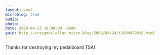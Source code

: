 ```yaml
---
layout: post
microblog: true
audio: 
photo: 
date: 2009-04-23 18:00:00 -0600
guid: http://craigmcclellan.micro.blog/2009/04/24/t1604979918.html
---
```

Thanks for destroying my pedalboard TSA!
